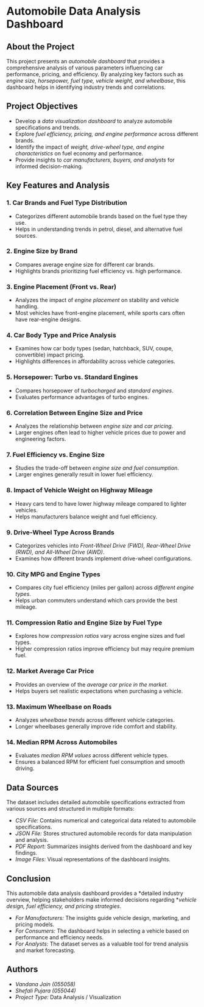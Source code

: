# Automobile Data Analysis Dashboard  

## About the Project  
This project presents an *automobile dashboard* that provides a comprehensive analysis of various parameters influencing car performance, pricing, and efficiency. By analyzing key factors such as *engine size, horsepower, fuel type, vehicle weight, and wheelbase*, this dashboard helps in identifying industry trends and correlations.  

## Project Objectives  
- Develop a *data visualization dashboard* to analyze automobile specifications and trends.  
- Explore *fuel efficiency, pricing, and engine performance* across different brands.  
- Identify the impact of *weight, drive-wheel type, and engine characteristics* on fuel economy and performance.  
- Provide insights to *car manufacturers, buyers, and analysts* for informed decision-making.  

## Key Features and Analysis  

### 1. Car Brands and Fuel Type Distribution  
- Categorizes different automobile brands based on the fuel type they use.  
- Helps in understanding trends in petrol, diesel, and alternative fuel sources.  

### 2. Engine Size by Brand  
- Compares average engine size for different car brands.  
- Highlights brands prioritizing fuel efficiency vs. high performance.  

### 3. Engine Placement (Front vs. Rear)  
- Analyzes the impact of *engine placement* on stability and vehicle handling.  
- Most vehicles have front-engine placement, while sports cars often have rear-engine designs.  

### 4. Car Body Type and Price Analysis  
- Examines how car body types (sedan, hatchback, SUV, coupe, convertible) impact pricing.  
- Highlights differences in affordability across vehicle categories.  

### 5. Horsepower: Turbo vs. Standard Engines  
- Compares horsepower of *turbocharged* and *standard engines*.  
- Evaluates performance advantages of turbo engines.  

### 6. Correlation Between Engine Size and Price  
- Analyzes the relationship between *engine size* and *car pricing*.  
- Larger engines often lead to higher vehicle prices due to power and engineering factors.  

### 7. Fuel Efficiency vs. Engine Size  
- Studies the trade-off between *engine size and fuel consumption*.  
- Larger engines generally result in lower fuel efficiency.  

### 8. Impact of Vehicle Weight on Highway Mileage  
- Heavy cars tend to have lower highway mileage compared to lighter vehicles.  
- Helps manufacturers balance weight and fuel efficiency.  

### 9. Drive-Wheel Type Across Brands  
- Categorizes vehicles into *Front-Wheel Drive (FWD), Rear-Wheel Drive (RWD), and All-Wheel Drive (AWD)*.  
- Examines how different brands implement drive-wheel configurations.  

### 10. City MPG and Engine Types  
- Compares city fuel efficiency (miles per gallon) across *different engine types*.  
- Helps urban commuters understand which cars provide the best mileage.  

### 11. Compression Ratio and Engine Size by Fuel Type  
- Explores how *compression ratios* vary across engine sizes and fuel types.  
- Higher compression ratios improve efficiency but may require premium fuel.  

### 12. Market Average Car Price  
- Provides an overview of the *average car price in the market*.  
- Helps buyers set realistic expectations when purchasing a vehicle.  

### 13. Maximum Wheelbase on Roads  
- Analyzes *wheelbase trends* across different vehicle categories.  
- Longer wheelbases generally improve ride comfort and stability.  

### 14. Median RPM Across Automobiles  
- Evaluates *median RPM values* across different vehicle types.  
- Ensures a balanced RPM for efficient fuel consumption and smooth driving.  

## Data Sources  
The dataset includes detailed automobile specifications extracted from various sources and structured in multiple formats:  
- *CSV File:* Contains numerical and categorical data related to automobile specifications.  
- *JSON File:* Stores structured automobile records for data manipulation and analysis.  
- *PDF Report:* Summarizes insights derived from the dashboard and key findings.  
- *Image Files:* Visual representations of the dashboard insights.  

## Conclusion  
This automobile data analysis dashboard provides a *detailed industry overview, helping stakeholders make informed decisions regarding **vehicle design, fuel efficiency, and pricing strategies*.  

- *For Manufacturers:* The insights guide vehicle design, marketing, and pricing models.  
- *For Consumers:* The dashboard helps in selecting a vehicle based on performance and efficiency needs.  
- *For Analysts:* The dataset serves as a valuable tool for trend analysis and market forecasting.  

## Authors  
- *Vandana Jain (055058)*  
- *Shefali Pujara (055044)*  
- *Project Type:* Data Analysis / Visualization
